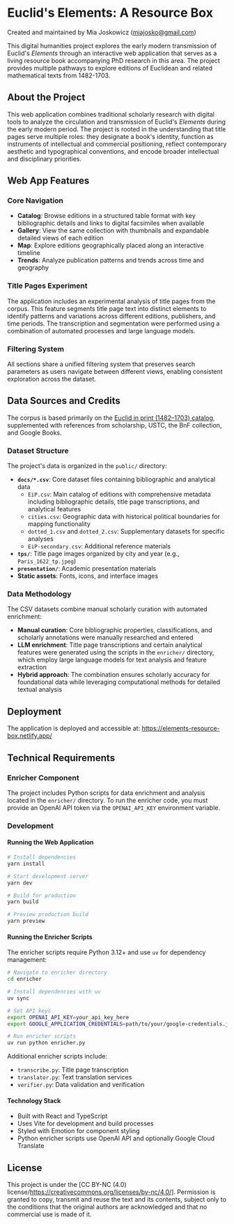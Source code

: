 # Euclid's Elements: A Resource Box

Created and maintained by Mia Joskowicz (miajosko@gmail.com)

This digital humanities project explores the early modern transmission of Euclid's *Elements* through an interactive web application that serves as a living resource book accompanying PhD research in this area. The project provides multiple pathways to explore editions of Euclidean and related mathematical texts from 1482-1703.

## About the Project

This web application combines traditional scholarly research with digital tools to analyze the circulation and transmission of Euclid's *Elements* during the early modern period. The project is rooted in the understanding that title pages serve multiple roles: they designate a book's identity, function as instruments of intellectual and commercial positioning, reflect contemporary aesthetic and typographical conventions, and encode broader intellectual and disciplinary priorities.

## Web App Features

### Core Navigation
- **Catalog**: Browse editions in a structured table format with key bibliographic details and links to digital facsimiles when available
- **Gallery**: View the same collection with thumbnails and expandable detailed views of each edition
- **Map**: Explore editions geographically placed along an interactive timeline
- **Trends**: Analyze publication patterns and trends across time and geography

### Title Pages Experiment
The application includes an experimental analysis of title pages from the corpus. This feature segments title page text into distinct elements to identify patterns and variations across different editions, publishers, and time periods. The transcription and segmentation were performed using a combination of automated processes and large language models.

### Filtering System
All sections share a unified filtering system that preserves search parameters as users navigate between different views, enabling consistent exploration across the dataset.

## Data Sources and Credits

The corpus is based primarily on the [Euclid in print (1482–1703) catalog](https://bibsoc.org.uk/euclid-print-1482-1703/), supplemented with references from scholarship, USTC, the BnF collection, and Google Books.

### Dataset Structure

The project's data is organized in the `public/` directory:

- **`docs/*.csv`**: Core dataset files containing bibliographic and analytical data
  - `EiP.csv`: Main catalog of editions with comprehensive metadata including bibliographic details, title page transcriptions, and analytical features
  - `cities.csv`: Geographic data with historical political boundaries for mapping functionality
  - `dotted_1.csv` and `dotted_2.csv`: Supplementary datasets for specific analyses
  - `EiP-secondary.csv`: Additional reference materials
- **`tps/`**: Title page images organized by city and year (e.g., `Paris_1622_tp.jpeg`)
- **`presentation/`**: Academic presentation materials
- **Static assets**: Fonts, icons, and interface images

### Data Methodology

The CSV datasets combine manual scholarly curation with automated enrichment:
- **Manual curation**: Core bibliographic properties, classifications, and scholarly annotations were manually researched and entered
- **LLM enrichment**: Title page transcriptions and certain analytical features were generated using the scripts in the `enricher/` directory, which employ large language models for text analysis and feature extraction
- **Hybrid approach**: The combination ensures scholarly accuracy for foundational data while leveraging computational methods for detailed textual analysis

## Deployment

The application is deployed and accessible at: https://elements-resource-box.netlify.app/

## Technical Requirements

### Enricher Component
The project includes Python scripts for data enrichment and analysis located in the `enricher/` directory. To run the enricher code, you must provide an OpenAI API token via the `OPENAI_API_KEY` environment variable.

### Development

#### Running the Web Application
```bash
# Install dependencies
yarn install

# Start development server
yarn dev

# Build for production
yarn build

# Preview production build
yarn preview
```

#### Running the Enricher Scripts
The enricher scripts require Python 3.12+ and use `uv` for dependency management:

```bash
# Navigate to enricher directory
cd enricher

# Install dependencies with uv
uv sync

# Set API keys
export OPENAI_API_KEY=your_api_key_here
export GOOGLE_APPLICATION_CREDENTIALS=path/to/your/google-credentials.json

# Run enricher scripts
uv run python enricher.py
```

Additional enricher scripts include:
- `transcribe.py`: Title page transcription
- `translator.py`: Text translation services
- `verifier.py`: Data validation and verification

#### Technology Stack
- Built with React and TypeScript
- Uses Vite for development and build processes
- Styled with Emotion for component styling
- Python enricher scripts use OpenAI API and optionally Google Cloud Translate


## License

This project is under the [CC BY-NC (4.0) license/https://creativecommons.org/licenses/by-nc/4.0/]. Permission is granted to copy, transmit and reuse the text and its contents, subject only to the conditions that the original authors are acknowledged and that no commercial use is made of it.
